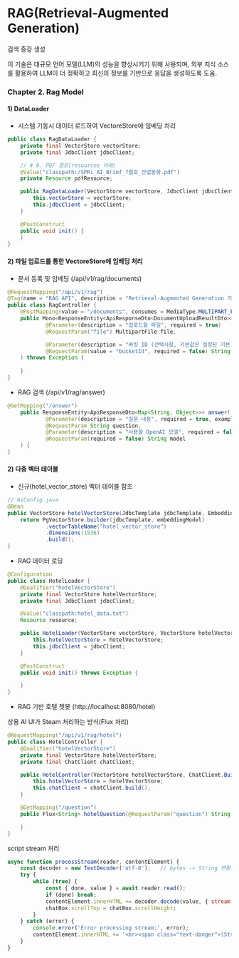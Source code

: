 # RAG(Retrieval-Augmented Generation)

검색 증강 생성 

이 기술은 대규모 언어 모델(LLM)의 성능을 향상시키기 위해 사용되며, 외부 지식 소스를 활용하여 LLM이 더 정확하고 최신의 정보를 기반으로 응답을 생성하도록 도움.

### Chapter 2. Rag Model

#### 1) DataLoader

- 시스템 기동시 데이터 로드하여 VectoreStore에 임베딩 처리  
```java
public class RagDataLoader {
    private final VectorStore vectorStore;
    private final JdbcClient jdbcClient;

    // # 0. PDF 경로(resources 아래)
    @Value("classpath:/SPRi_AI_Brief_7월호_산업동향.pdf")
    private Resource pdfResource;

    public RagDataLoader(VectorStore vectorStore, JdbcClient jdbcClient) {
        this.vectorStore = vectorStore;
        this.jdbcClient = jdbcClient;
    }

    @PostConstruct
    public void init() {
    }
}
```

#### 2) 파일 업로드를 통한 VectoreStore에 임베딩 처리  

- 문서 등록 및 임베딩 (/api/v1/rag/documents) 
```java
@RequestMapping("/api/v1/rag")
@Tag(name = "RAG API", description = "Retrieval-Augmented Generation 기능을 위한 API")
public class RagController {
    @PostMapping(value = "/documents", consumes = MediaType.MULTIPART_FORM_DATA_VALUE)
    public Mono<ResponseEntity<ApiResponseDto<DocumentUploadResultDto>>> uploadDocument(
            @Parameter(description = "업로드할 파일", required = true)
            @RequestParam("file") MultipartFile file,

            @Parameter(description = "버킷 ID (선택사항, 기본값은 설정된 기본 버킷)")
            @RequestParam(value = "bucketId", required = false) String bucketId
    ) throws Exception {
        
    }
}
```

- RAG 검색 (/api/v1/rag/answer)
```java
@GetMapping("/answer")
    public ResponseEntity<ApiResponseDto<Map<String, Object>>> answer(
            @Parameter(description = "질문 내용", required = true, example = "가디언 에이전트가 2030년까지 에이전틱 AI 시장에서 몇%를 차지할 것으로 예측해?")
            @RequestParam String question,
            @Parameter(description = "사용할 OpenAI 모델", required = false, example = "gpt-3.5-turbo")
            @RequestParam(required = false) String model
    ) {
}
``` 

#### 2) 다중 벡터 테이블 

- 신규(hotel_vector_store) 벡터 테이블 참조
 
```java
// AiConfig.java
@Bean
public VectorStore hotelVectorStore(JdbcTemplate jdbcTemplate, EmbeddingModel embeddingModel) {
    return PgVectorStore.builder(jdbcTemplate, embeddingModel)
            .vectorTableName("hotel_vector_store")
            .dimensions(1536)
            .build();
}
```

- RAG 데이터 로딩
```java
@Configuration
public class HotelLoader {
    @Qualifier("hotelVectorStore")
    private final VectorStore hotelVectorStore;
    private final JdbcClient jdbcClient;

    @Value("classpath:hotel_data.txt")
    Resource resource;

    public HotelLoader(VectorStore vectorStore, VectorStore hotelVectorStore, JdbcClient jdbcClient) {
        this.hotelVectorStore = hotelVectorStore;
        this.jdbcClient = jdbcClient;
    }

    @PostConstruct
    public void init() throws Exception {

    }
}    
```

- RAG 기반 호텔 쳇봇 (http://localhost:8080/hotel)

상용 AI UI가 Steam 처리하는 방식(Flux 처리) 
```java
@RequestMapping("/api/v1/rag/hotel")
public class HotelController {
    @Qualifier("hotelVectorStore")
    private final VectorStore hotelVectorStore;
    private final ChatClient chatClient;

    public HotelController(VectorStore hotelVectorStore, ChatClient.Builder chatClient) {
        this.hotelVectorStore = hotelVectorStore;
        this.chatClient = chatClient.build();
    }

    @GetMapping("/question")
    public Flux<String> hotelQuestion(@RequestParam("question") String question, Model model) throws Exception {

    }
}
```
script stream 처리
```javascript
async function processStream(reader, contentElement) {
    const decoder = new TextDecoder('utf-8');   // bytes -> String 변환
    try {
        while (true) {
            const { done, value } = await reader.read();
            if (done) break;
            contentElement.innerHTML += decoder.decode(value, { stream: true });    //stream: true => string 변환이 성공된 것들은 바로 처리
            chatBox.scrollTop = chatBox.scrollHeight;
        }
    } catch (error) {
        console.error('Error processing stream:', error);
        contentElement.innerHTML += '<br><span class="text-danger">[Stream interrupted]</span>';
    }
}
```

